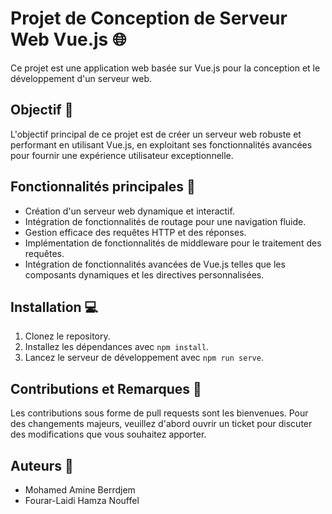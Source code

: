 # Projet de Conception de Serveur Web Vue.js 🌐

Ce projet est une application web basée sur Vue.js pour la conception et le développement d'un serveur web.

## Objectif 🎯

L'objectif principal de ce projet est de créer un serveur web robuste et performant en utilisant Vue.js, en exploitant ses fonctionnalités avancées pour fournir une expérience utilisateur exceptionnelle.

## Fonctionnalités principales 🚀

- Création d'un serveur web dynamique et interactif.
- Intégration de fonctionnalités de routage pour une navigation fluide.
- Gestion efficace des requêtes HTTP et des réponses.
- Implémentation de fonctionnalités de middleware pour le traitement des requêtes.
- Intégration de fonctionnalités avancées de Vue.js telles que les composants dynamiques et les directives personnalisées.

## Installation 💻

1. Clonez le repository.
2. Installez les dépendances avec `npm install`.
3. Lancez le serveur de développement avec `npm run serve`.

## Contributions et Remarques 🤝

Les contributions sous forme de pull requests sont les bienvenues. Pour des changements majeurs, veuillez d'abord ouvrir un ticket pour discuter des modifications que vous souhaitez apporter.

## Auteurs 📝 
- Mohamed Amine Berrdjem
- Fourar-Laidi Hamza Nouffel
